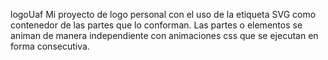 logoUaf
Mi proyecto de logo personal con el uso de la etiqueta SVG como contenedor de las partes que lo conforman.  Las partes o elementos se  animan de manera independiente con animaciones css que se ejecutan en forma consecutiva.
